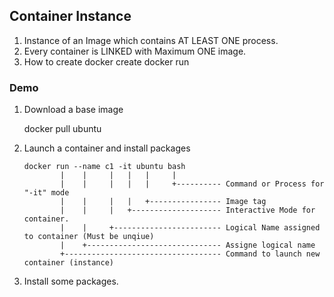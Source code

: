 ## Container Instance

1. Instance of an Image which contains AT LEAST ONE process.
2. Every container is LINKED with Maximum ONE image.
3. How to create
	docker create
	docker run

### Demo

1. Download a base image

	docker pull ubuntu

2. Launch a container and install packages

	```text
	docker run --name c1 -it ubuntu bash
	        |    |     |   |   |     |
	        |    |     |   |   |     +---------- Command or Process for "-it" mode
	        |    |     |   |   +---------------- Image tag
	        |    |     |   +-------------------- Interactive Mode for container.
	        |    |     +------------------------ Logical Name assigned to container (Must be unqiue)    
	        |    +------------------------------ Assigne logical name
	        +----------------------------------- Command to launch new container (instance) 
	```

3.	Install some packages.

	
